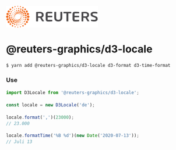 ![](badge.svg)

# @reuters-graphics/d3-locale

```
$ yarn add @reuters-graphics/d3-locale d3-format d3-time-format
```

### Use

```javascript
import D3Locale from '@reuters-graphics/d3-locale';

const locale = new D3Locale('de');

locale.format(',')(23000);
// 23.000

locale.formatTime('%B %d')(new Date('2020-07-13'));
// Juli 13
```
